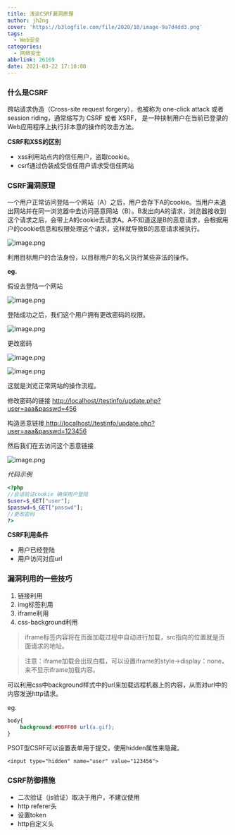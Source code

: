 ```yaml
---
title: 浅谈CSRF漏洞原理
author: jh2ng
cover: 'https://b3logfile.com/file/2020/10/image-9a7d4dd3.png'
tags:
  - Web安全
categories:
  - 网络安全
abbrlink: 26169
date: 2021-03-22 17:10:00
---
```


### 什么是CSRF

跨站请求伪造（Cross-site request forgery），也被称为 one-click attack 或者 session riding，通常缩写为 CSRF 或者 XSRF， 是一种挟制用户在当前已登录的Web应用程序上执行非本意的操作的攻击方法。

**CSRF和XSS的区别**

* xss利用站点内的信任用户，盗取cookie。
* csrf通过伪装成受信任用户请求受信任网站

### CSRF漏洞原理

一个用户正常访问登陆一个网站（A）之后，用户会存下A的cookie。当用户未退出网站并在同一浏览器中去访问恶意网站（B）。B发出向A的请求，浏览器接收到这个请求之后，会带上A的cookie去请求A。A不知道这是B的恶意请求，会根据用户的cookie信息和权限处理这个请求，这样就导致B的恶意请求被执行。

![image.png](https://b3logfile.com/file/2020/10/image-9a7d4dd3.png)

利用目标用户的合法身份，以目标用户的名义执行某些非法的操作。

**eg.**

假设去登陆一个网站

![image.png](https://b3logfile.com/file/2020/10/image-0960c913.png)

登陆成功之后，我们这个用户拥有更改密码的权限。

![image.png](https://b3logfile.com/file/2020/10/image-28b85a04.png)

更改密码

![image.png](https://b3logfile.com/file/2020/10/image-d6e7e5ca.png)

![image.png](https://b3logfile.com/file/2020/10/image-76ea3776.png)

这就是浏览正常网站的操作流程。

修改密码的链接 [http://localhost//testinfo/update.php?user=aaa&amp;passwd=456]()

构造恶意链接[ http://localhost//testinfo/update.php?user=aaa&amp;passwd=123456]()

然后我们在去访问这个恶意链接

![image.png](https://b3logfile.com/file/2020/10/image-df4ab9e7.png)

*代码示例*

```php
<?php 
//会话验证cookie 确保用户登陆
$user=$_GET["user"];
$passwd=$_GET["passwd"];
//更改密码
?>
```

**CSRF利用条件**

* 用户已经登陆
* 用户访问对应url

### 漏洞利用的一些技巧

1. 链接利用
2. img标签利用
3. iframe利用
4. css-background利用

> iframe标签内容将在页面加载过程中自动进行加载，src指向的位置就是页面请求的地址。

> 注意：iframe加载会出现白框，可以设置iframe的style->display：none，来不显示iframe加载内容。

可以利用css中background样式中的url来加载远程机器上的内容，从而对url中的内容发送http请求。

eg.

```css
body{
    background:#00FF00 url(a.gif);
}
```

PSOT型CSRF可以设置表单用于提交，使用hidden属性来隐藏。

```
<input type="hidden" name="user" value="123456">
```

### CSRF防御措施

* 二次验证（js验证）取决于用户，不建议使用
* http referer头
* 设置token
* http自定义头
